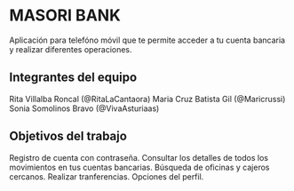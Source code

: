 
# MASORI BANK
Aplicación para telefóno móvil que te permite acceder a tu cuenta bancaria y realizar diferentes operaciones.

## Integrantes del equipo
Rita Villalba Roncal (@RitaLaCantaora)
Maria Cruz Batista Gil (@Maricrussi)
Sonia Somolinos Bravo (@VivaAsturiaas)

## Objetivos del trabajo

Registro de cuenta con contraseña.
Consultar los detalles de todos los movimientos en tus cuentas bancarias.
Búsqueda de oficinas y cajeros cercanos.
Realizar tranferencias.
Opciones del perfil.

